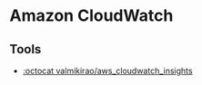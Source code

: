 # Amazon CloudWatch

## Tools
- [:octocat valmikirao/aws_cloudwatch_insights](https://github.com/valmikirao/aws_cloudwatch_insights)
